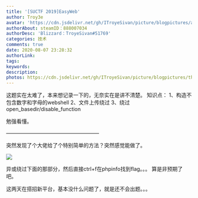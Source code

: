 ```yaml
---
title: '[SUCTF 2019]EasyWeb'
author: Troy3e
avatar: 'https://cdn.jsdelivr.net/gh/ITroyeSivan/picture/blogpictures/avatar.jpg'
authorAbout: steamID：888007034
authorDesc: 'Blizzard：TroyeSivan#51769'
categories: 技术
comments: true
date: 2020-08-07 23:28:32
authorLink:
tags:
keywords:
description:
photos: https://cdn.jsdelivr.net/gh/ITroyeSivan/picture/blogpictures/thumb-1920-1094205.jpg
---
```

这题实在太难了，本来想记录一下的，无奈实在是讲不清楚。
知识点：
1、构造不包含数字和字母的webshell
2、文件上传绕过
3、绕过open_basedir/disable_function

勉强看懂。

——————————————————

突然发现了个大佬给了个特别简单的方法？突然感觉能做了。

![](https://cdn.jsdelivr.net/gh/ITroyeSivan/picture/blogpictures/1431441.jpg)

异或绕过下面的那部分，然后直接ctrl+f在phpinfo找到flag。。。
算是非预期了吧。

这两天在搭招新平台，基本没什么问题了，就是还不会出题。。。


